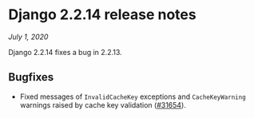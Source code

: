 # Django 2.2.14 release notes

*July 1, 2020*

Django 2.2.14 fixes a bug in 2.2.13.

## Bugfixes

* Fixed messages of `InvalidCacheKey` exceptions and `CacheKeyWarning`
  warnings raised by cache key validation ([#31654](https://code.djangoproject.com/ticket/31654)).

